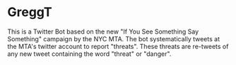 # GreggT

This is a Twitter Bot based on the new "If You See Something Say Something" campaign by the NYC MTA. The bot systematically tweets at the MTA's twitter account to report "threats". These threats are re-tweets of any new tweet containing the word "threat" or "danger". 

